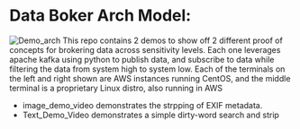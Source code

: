 # Data Boker Arch Model:
![Demo_arch](https://user-images.githubusercontent.com/27900063/178113551-da534611-caa3-449d-b785-ab0f83b04d40.png)
This repo contains 2 demos to show off 2 different proof of concepts for brokering data across sensitivity levels. Each one leverages apache kafka using python to publish data, and subscribe to data while filtering the data from system high to system low. Each of the terminals on the left and right shown are AWS instances running CentOS, and the middle terminal is a proprietary Linux distro, also running in AWS

- image_demo_video demonstrates the strpping of EXIF metadata.
- Text_Demo_Video demonstrates a simple dirty-word search and strip
